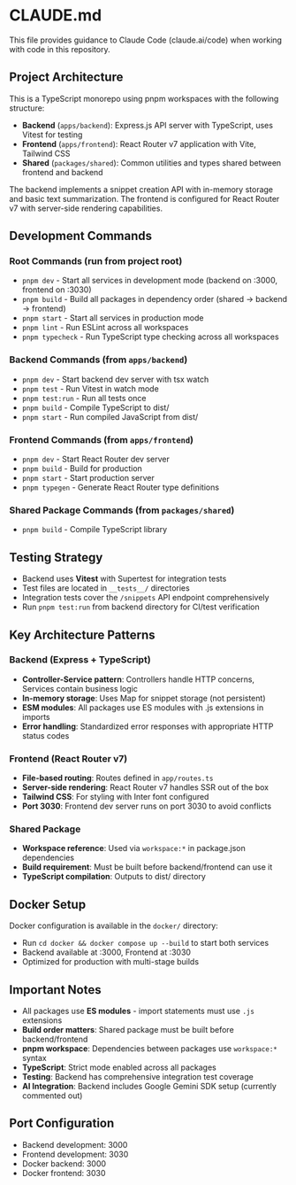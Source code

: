 # CLAUDE.md

This file provides guidance to Claude Code (claude.ai/code) when working with code in this repository.

## Project Architecture

This is a TypeScript monorepo using pnpm workspaces with the following structure:

- **Backend** (`apps/backend`): Express.js API server with TypeScript, uses Vitest for testing
- **Frontend** (`apps/frontend`): React Router v7 application with Vite, Tailwind CSS
- **Shared** (`packages/shared`): Common utilities and types shared between frontend and backend

The backend implements a snippet creation API with in-memory storage and basic text summarization. The frontend is configured for React Router v7 with server-side rendering capabilities.

## Development Commands

### Root Commands (run from project root)
- `pnpm dev` - Start all services in development mode (backend on :3000, frontend on :3030)
- `pnpm build` - Build all packages in dependency order (shared → backend → frontend)
- `pnpm start` - Start all services in production mode
- `pnpm lint` - Run ESLint across all workspaces
- `pnpm typecheck` - Run TypeScript type checking across all workspaces

### Backend Commands (from `apps/backend`)
- `pnpm dev` - Start backend dev server with tsx watch
- `pnpm test` - Run Vitest in watch mode
- `pnpm test:run` - Run all tests once
- `pnpm build` - Compile TypeScript to dist/
- `pnpm start` - Run compiled JavaScript from dist/

### Frontend Commands (from `apps/frontend`)
- `pnpm dev` - Start React Router dev server
- `pnpm build` - Build for production
- `pnpm start` - Start production server
- `pnpm typegen` - Generate React Router type definitions

### Shared Package Commands (from `packages/shared`)
- `pnpm build` - Compile TypeScript library

## Testing Strategy

- Backend uses **Vitest** with Supertest for integration tests
- Test files are located in `__tests__/` directories
- Integration tests cover the `/snippets` API endpoint comprehensively
- Run `pnpm test:run` from backend directory for CI/test verification

## Key Architecture Patterns

### Backend (Express + TypeScript)
- **Controller-Service pattern**: Controllers handle HTTP concerns, Services contain business logic
- **In-memory storage**: Uses Map for snippet storage (not persistent)
- **ESM modules**: All packages use ES modules with .js extensions in imports
- **Error handling**: Standardized error responses with appropriate HTTP status codes

### Frontend (React Router v7)
- **File-based routing**: Routes defined in `app/routes.ts`
- **Server-side rendering**: React Router v7 handles SSR out of the box
- **Tailwind CSS**: For styling with Inter font configured
- **Port 3030**: Frontend dev server runs on port 3030 to avoid conflicts

### Shared Package
- **Workspace reference**: Used via `workspace:*` in package.json dependencies
- **Build requirement**: Must be built before backend/frontend can use it
- **TypeScript compilation**: Outputs to dist/ directory

## Docker Setup

Docker configuration is available in the `docker/` directory:
- Run `cd docker && docker compose up --build` to start both services
- Backend available at :3000, Frontend at :3030
- Optimized for production with multi-stage builds

## Important Notes

- All packages use **ES modules** - import statements must use `.js` extensions
- **Build order matters**: Shared package must be built before backend/frontend
- **pnpm workspace**: Dependencies between packages use `workspace:*` syntax
- **TypeScript**: Strict mode enabled across all packages
- **Testing**: Backend has comprehensive integration test coverage
- **AI Integration**: Backend includes Google Gemini SDK setup (currently commented out)

## Port Configuration
- Backend development: 3000
- Frontend development: 3030
- Docker backend: 3000
- Docker frontend: 3030